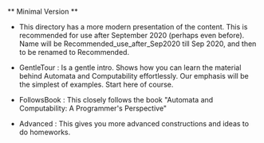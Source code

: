 ** Minimal Version **

* This directory has a more modern presentation of the content. This is recommended for use after September 2020 (perhaps even before). Name will be Recommended_use_after_Sep2020 till Sep 2020, and then to be renamed to Recommended.

 - GentleTour : Is a gentle intro. Shows how you can learn the material behind Automata and Computability
   effortlessly. Our emphasis will be the simplest of examples. Start here of course.

 - FollowsBook : This closely follows the book "Automata and Computability: A Programmer's Perspective"

 - Advanced : This gives you more advanced constructions and ideas to do homeworks.
 





